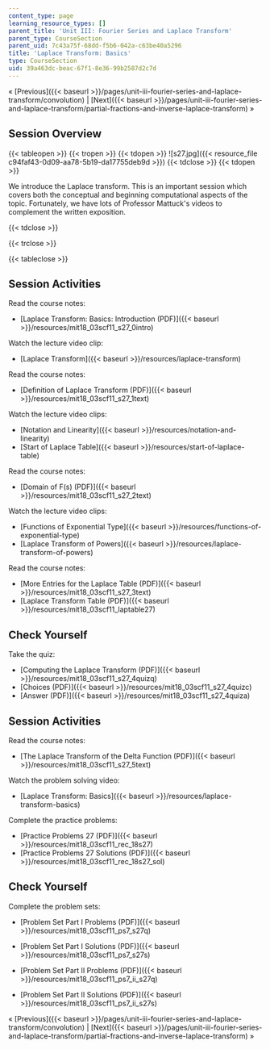 ```yaml
---
content_type: page
learning_resource_types: []
parent_title: 'Unit III: Fourier Series and Laplace Transform'
parent_type: CourseSection
parent_uid: 7c43a75f-68dd-f5b6-042a-c63be40a5296
title: 'Laplace Transform: Basics'
type: CourseSection
uid: 39a463dc-beac-67f1-8e36-99b2587d2c7d
---
```


« [Previous]({{< baseurl >}}/pages/unit-iii-fourier-series-and-laplace-transform/convolution) | [Next]({{< baseurl >}}/pages/unit-iii-fourier-series-and-laplace-transform/partial-fractions-and-inverse-laplace-transform) »

Session Overview
----------------

{{< tableopen >}}
{{< tropen >}}
{{< tdopen >}}
![s27.jpg]({{< resource_file c94faf43-0d09-aa78-5b19-da17755deb9d >}})
{{< tdclose >}}
{{< tdopen >}}


We introduce the Laplace transform. This is an important session which covers both the conceptual and beginning computational aspects of the topic. Fortunately, we have lots of Professor Mattuck's videos to complement the written exposition.


{{< tdclose >}}

{{< trclose >}}

{{< tableclose >}}

Session Activities
------------------

Read the course notes:

*   [Laplace Transform: Basics: Introduction (PDF)]({{< baseurl >}}/resources/mit18_03scf11_s27_0intro)

Watch the lecture video clip:

*   [Laplace Transform]({{< baseurl >}}/resources/laplace-transform)

Read the course notes:

*   [Definition of Laplace Transform (PDF)]({{< baseurl >}}/resources/mit18_03scf11_s27_1text)

Watch the lecture video clips:

*   [Notation and Linearity]({{< baseurl >}}/resources/notation-and-linearity)
*   [Start of Laplace Table]({{< baseurl >}}/resources/start-of-laplace-table)

Read the course notes:

*   [Domain of F(s) (PDF)]({{< baseurl >}}/resources/mit18_03scf11_s27_2text)

Watch the lecture video clips:

*   [Functions of Exponential Type]({{< baseurl >}}/resources/functions-of-exponential-type)
*   [Laplace Transform of Powers]({{< baseurl >}}/resources/laplace-transform-of-powers)

Read the course notes:

*   [More Entries for the Laplace Table (PDF)]({{< baseurl >}}/resources/mit18_03scf11_s27_3text)
*   [Laplace Transform Table (PDF)]({{< baseurl >}}/resources/mit18_03scf11_laptable27)

Check Yourself
--------------

Take the quiz:

*   [Computing the Laplace Transform (PDF)]({{< baseurl >}}/resources/mit18_03scf11_s27_4quizq)
*   [Choices (PDF)]({{< baseurl >}}/resources/mit18_03scf11_s27_4quizc)
*   [Answer (PDF)]({{< baseurl >}}/resources/mit18_03scf11_s27_4quiza)

Session Activities
------------------

Read the course notes:

*   [The Laplace Transform of the Delta Function (PDF)]({{< baseurl >}}/resources/mit18_03scf11_s27_5text)

Watch the problem solving video:

*   [Laplace Transform: Basics]({{< baseurl >}}/resources/laplace-transform-basics)

Complete the practice problems:

*   [Practice Problems 27 (PDF)]({{< baseurl >}}/resources/mit18_03scf11_rec_18s27)
*   [Practice Problems 27 Solutions (PDF)]({{< baseurl >}}/resources/mit18_03scf11_rec_18s27_sol)

Check Yourself
--------------

Complete the problem sets:

*   [Problem Set Part I Problems (PDF)]({{< baseurl >}}/resources/mit18_03scf11_ps7_s27q)
*   [Problem Set Part I Solutions (PDF)]({{< baseurl >}}/resources/mit18_03scf11_ps7_s27s)
  
*   [Problem Set Part II Problems (PDF)]({{< baseurl >}}/resources/mit18_03scf11_ps7_ii_s27q)
*   [Problem Set Part II Solutions (PDF)]({{< baseurl >}}/resources/mit18_03scf11_ps7_ii_s27s)

« [Previous]({{< baseurl >}}/pages/unit-iii-fourier-series-and-laplace-transform/convolution) | [Next]({{< baseurl >}}/pages/unit-iii-fourier-series-and-laplace-transform/partial-fractions-and-inverse-laplace-transform) »